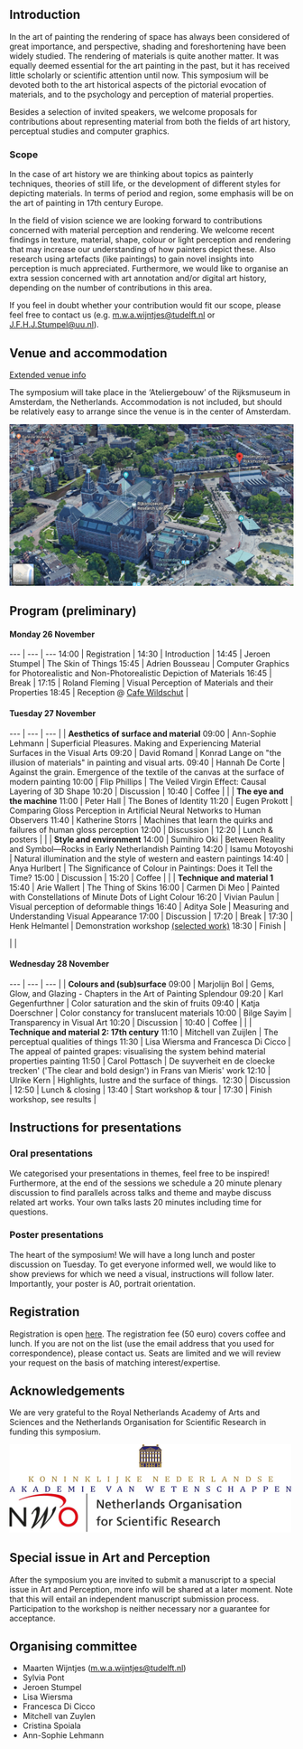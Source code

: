## Introduction
In the art of painting the rendering of space has always been considered of great importance, and perspective, shading and foreshortening have been widely studied. The rendering of materials is quite another matter. It was equally deemed essential for the art painting in the past, but it has received little scholarly or scientific attention until now. This symposium will be devoted both to the art historical aspects of the pictorial evocation of materials, and to the psychology and perception of material properties.

Besides a selection of invited speakers, we welcome proposals for contributions about representing material from both the fields of art history, perceptual studies and computer graphics.



### Scope

In the case of art history we are thinking about topics as painterly techniques, theories of still life, or the development of different styles for depicting materials. In terms of period and region, some emphasis will be on the art of painting in 17th century Europe.

In the field of vision science we are looking forward to contributions concerned with material perception and rendering. We welcome recent findings in texture, material, shape, colour or light perception and rendering that may increase our understanding of how painters depict these. Also research using artefacts (like paintings) to gain novel insights into perception is much appreciated. Furthermore, we would like to organise an extra session concerned with art annotation and/or digital art history, depending on the number of contributions in this area.

If you feel in doubt whether your contribution would fit our scope, please feel free to contact us (e.g. m.w.a.wijntjes@tudelft.nl or J.F.H.J.Stumpel@uu.nl).

## Venue and accommodation
[Extended venue info](locationinfo.md)

The symposium will take place in the ‘Ateliergebouw’ of the Rijksmuseum in Amsterdam, the Netherlands. Accommodation is not included, but should be relatively easy to arrange since the venue is in the center of Amsterdam.

![Atelier gebouw](/images/google3dSmall.png)

## Program (preliminary)


#### Monday 26 November

 --- | --- | ---
14:00 | Registration | 
14:30 | Introduction | 
14:45 | Jeroen Stumpel | The Skin of Things
15:45 | Adrien Bousseau | Computer Graphics for Photorealistic and Non-Photorealistic Depiction of Materials
16:45 | Break | 
17:15 | Roland Fleming | Visual Perception of Materials and their Properties
18:45 | Reception @ [Cafe Wildschut](http://www.cafewildschut.nl) | 

#### Tuesday 27 November

 --- | --- | ---
 | | **Aesthetics of surface and material**
09:00 | Ann-Sophie Lehmann | Superficial Pleasures. Making and Experiencing Material Surfaces in the Visual Arts
09:20 | David Romand | Konrad Lange on "the illusion of materials" in painting and visual arts.
09:40 | Hannah De Corte | Against the grain. Emergence of the textile of the canvas at the surface of modern painting
10:00 | Flip Phillips | The Veiled Virgin Effect: Causal Layering of 3D Shape
10:20 | Discussion | 
10:40 | Coffee | 
 | | **The eye and the machine**
11:00 | Peter Hall | The Bones of Identity
11:20 | Eugen Prokott | Comparing Gloss Perception in Artificial Neural Networks to Human Observers
11:40 | Katherine Storrs | Machines that learn the quirks and failures of human gloss perception
12:00 | Discussion | 
12:20 | Lunch & posters | 
 | | **Style and environment** 
14:00 | Sumihiro Oki | Between Reality and Symbol—Rocks in Early Netherlandish Painting
14:20 | Isamu Motoyoshi | Natural illumination and the style of western and eastern paintings
14:40 | Anya Hurlbert | The Significance of Colour in Paintings: Does it Tell the Time?
15:00 | Discussion | 
15:20 | Coffee | 
 | | **Technique and material 1**
15:40 | Arie Wallert | The Thing of Skins
16:00 | Carmen Di Meo | Painted with Constellations of Minute Dots of Light Colour
16:20 | Vivian Paulun | Visual perception of deformable things
16:40 | Aditya Sole | Measuring and Understanding Visual Appearance
17:00 | Discussion | 
17:20 | Break |
17:30 | Henk Helmantel | Demonstration workshop [(selected work)](http://www.helmantel.nl/schilderijen/stillevens.html) 
18:30 | Finish |

 |  | 

#### Wednesday 28 November

 --- | --- | --- 
 | | **Colours and (sub)surface**
09:00 | Marjolijn Bol | Gems, Glow, and Glazing - Chapters in the Art of Painting Splendour
09:20 | Karl Gegenfurthner | Color saturation and the skin of fruits
09:40 | Katja Doerschner | Color constancy for translucent materials
10:00 | Bilge Sayim | Transparency in Visual Art
10:20 | Discussion | 
10:40 | Coffee | 
 | | **Technique and material 2: 17th century**
11:10 | Mitchell van Zuijlen | The perceptual qualities of things
11:30 | Lisa Wiersma and Francesca Di Cicco | The appeal of painted grapes: visualising the system behind material properties painting
11:50 | Carol Pottasch | De suyverheit en de cloecke trecken' ('The clear and bold design') in Frans van Mieris' work
12:10 | Ulrike Kern | Highlights, lustre and the surface of things. 
12:30 | Discussion | 
12:50 | Lunch & closing | 
13:40 | Start workshop & tour | 
17:30 | Finish workshop, see results | 



## Instructions for presentations
### Oral presentations
We categorised your presentations in themes, feel free to be inspired! Furthermore, at the end of the sessions we schedule a 20 minute plenary discussion to find parallels across talks and theme and maybe discuss related art works. Your own talks lasts 20 minutes including time for questions. 

### Poster presentations
The heart of the symposium! We will have a long lunch and poster discussion on Tuesday. To get everyone informed well, we would like to show previews for which we need a visual, instructions will follow later. Importantly, your poster is A0, portrait orientation. 

## Registration
Registration is open [here](registration.md). The registration fee (50 euro) covers coffee and lunch. If you are not on the list (use the email address that you used for correspondence), please contact us. Seats are limited and we will review your request on the basis of matching interest/expertise. 

## Acknowledgements

We are very grateful to the Royal Netherlands Academy of Arts and Sciences and the Netherlands Organisation for Scientific Research in funding this symposium. 


<img src="/images/KNAW_100pt_RGB.jpg" alt="NWO" width="500"/>

<img src="/images/nwo_logo_en_lowres.jpg" alt="NWO" width="500"/>


## Special issue in Art and Perception
After the symposium you are invited to submit a manuscript to a special issue in Art and Perception, more info will be shared at a later moment. Note that this will entail an independent manuscript submission process. Participation to the workshop is neither necessary nor a guarantee for acceptance.   

## Organising committee
- Maarten Wijntjes (m.w.a.wijntjes@tudelft.nl)
- Sylvia Pont
- Jeroen Stumpel
- Lisa Wiersma
- Francesca Di Cicco
- Mitchell van Zuylen
- Cristina Spoiala
- Ann-Sophie Lehmann

